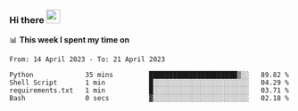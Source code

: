 ### Hi there <a href="https://www.gautamkrishnar.com/"><img src="https://media.giphy.com/media/hvRJCLFzcasrR4ia7z/giphy.gif" width="25px"></a>

📊 **This week I spent my time on**

<!--START_SECTION:waka-->

```text
From: 14 April 2023 - To: 21 April 2023

Python             35 mins         ██████████████████████▒░░   89.82 %
Shell Script       1 min           █░░░░░░░░░░░░░░░░░░░░░░░░   04.29 %
requirements.txt   1 min           █░░░░░░░░░░░░░░░░░░░░░░░░   03.71 %
Bash               0 secs          ▓░░░░░░░░░░░░░░░░░░░░░░░░   02.18 %
```

<!--END_SECTION:waka-->
